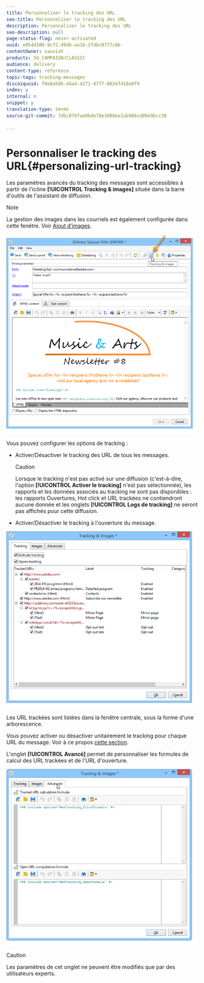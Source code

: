 ```yaml
---
title: Personnaliser le tracking des URL
seo-title: Personnaliser le tracking des URL
description: Personnaliser le tracking des URL
seo-description: null
page-status-flag: never-activated
uuid: e054d106-9cf2-49db-aa16-2fdbc0777c8b
contentOwner: sauviat
products: SG_CAMPAIGN/CLASSIC
audience: delivery
content-type: reference
topic-tags: tracking-messages
discoiquuid: f0e8a50b-d4a4-4271-87f7-802ef410a0f9
index: y
internal: n
snippet: y
translation-type: tm+mt
source-git-commit: 7dbc876fae0bde78e3088ee1ab986cd09e9bcc38

---
```



# Personnaliser le tracking des URL{#personalizing-url-tracking}

Les paramètres avancés du tracking des messages sont accessibles à partir de l&#39;icône **[!UICONTROL Tracking &amp; images]** située dans la barre d&#39;outils de l&#39;assistant de diffusion.

>[!NOTE]
>
>La gestion des images dans les courriels est également configurée dans cette fenêtre. Voir [Ajout d’images](../../delivery/using/defining-the-email-content.md#adding-images).

![](assets/s_ncs_user_email_del_tracking_ico.png)

Vous pouvez configurer les options de tracking :

* Activer/Désactiver le tracking des URL de tous les messages.

   >[!CAUTION]
   >
   >Lorsque le tracking n&#39;est pas activé sur une diffusion (c&#39;est-à-dire, l&#39;option **[!UICONTROL Activer le tracking]** n&#39;est pas sélectionnée), les rapports et les données associés au tracking ne sont pas disponibles : les rapports Ouvertures, Hot click et URL trackées ne contiendront aucune donnée et les onglets **[!UICONTROL Logs de tracking]** ne seront pas affichés pour cette diffusion.

* Activer/Désactiver le tracking à l&#39;ouverture du message.

![](assets/s_ncs_user_email_del_tracking_param.png)

Les URL trackées sont listées dans la fenêtre centrale, sous la forme d&#39;une arborescence.

Vous pouvez activer ou désactiver unitairement le tracking pour chaque URL du message. Voir à ce propos [cette section](../../delivery/using/how-to-configure-tracked-links.md).

L&#39;onglet **[!UICONTROL Avancé]** permet de personnaliser les formules de calcul des URL trackées et de l&#39;URL d&#39;ouverture.

![](assets/s_ncs_user_email_del_tracking_param_adv.png)

>[!CAUTION]
>
>Les paramètres de cet onglet ne peuvent être modifiés que par des utilisateurs experts.
